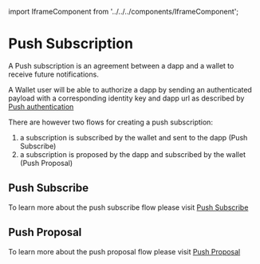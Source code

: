 import IframeComponent from '../../../components/IframeComponent';

# Push Subscription

A Push subscription is an agreement between a dapp and a wallet to receive future notifications.

A Wallet user will be able to authorize a dapp by sending an authenticated payload with a corresponding identity key and dapp url as described by [Push authentication](./push-authentication.md)

There are however two flows for creating a push subscription:

1. a subscription is subscribed by the wallet and sent to the dapp (Push Subscribe)
2. a subscription is proposed by the dapp and subscribed by the wallet (Push Proposal)

## Push Subscribe

To learn more about the push subscribe flow please visit [Push Subscribe](./push-subscribe.md)

## Push Proposal

To learn more about the push proposal flow please visit [Push Proposal](./push-proposal.md)

<IframeComponent />
